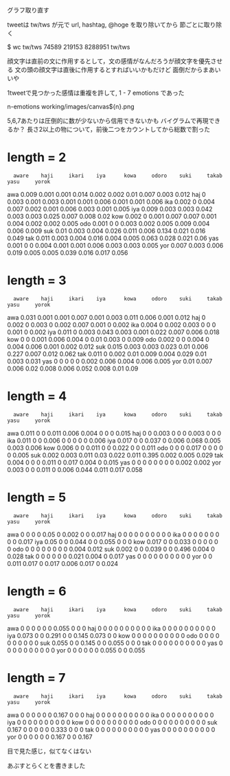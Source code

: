 グラフ取り直す

tweetは
tw/tws
が元で
url, hashtag, @hoge を取り除いてから
節ごとに取り除く

$ wc tw/tws
   74589  219153 8288951 tw/tws

顔文字は直前の文に作用するとして，文の感情がなんだろうが顔文字を優先させる
文の頭の顔文字は直後に作用するとすればいいかもだけど
面倒だからまあいいや

1tweetで見つかった感情は重複を許して, 1 - 7 emotions であった

n-emotions
working/images/canvas${n}.png

5,6,7あたりは圧倒的に数が少ないから信用できないかも
バイグラムで再現できるか？
長さ2以上の物について，前後二つをカウントしてから総数で割った

# length = 2
      aware    haji     ikari    iya      kowa     odoro    suki     takab    yasu     yorok
awa   0.009    0.001    0.001    0.014    0.002    0.002    0.01     0.007    0.003    0.012
haj   0        0.003    0.001    0.003    0.001    0.001    0.006    0.001    0.001    0.006
ika   0.002    0        0.004    0.007    0.002    0.001    0.006    0.003    0.001    0.005
iya   0.009    0.003    0.003    0.042    0.003    0.003    0.025    0.007    0.008    0.02
kow   0.002    0        0.001    0.007    0.007    0.001    0.004    0.002    0.002    0.005
odo   0.001    0        0        0.003    0.002    0.005    0.009    0.004    0.006    0.009
suk   0.01     0.003    0.004    0.026    0.011    0.006    0.134    0.021    0.016    0.049
tak   0.011    0.003    0.004    0.016    0.004    0.005    0.063    0.028    0.021    0.06
yas   0.001    0        0        0.004    0.001    0.001    0.006    0.003    0.003    0.005
yor   0.007    0.003    0.006    0.019    0.005    0.005    0.039    0.016    0.017    0.056

# length = 3
      aware    haji     ikari    iya      kowa     odoro    suki     takab    yasu     yorok
awa   0.031    0.001    0.001    0.007    0.001    0.003    0.011    0.006    0.001    0.012
haj   0        0.002    0        0.003    0        0.002    0.007    0.001    0        0.002
ika   0.004    0        0.002    0.003    0        0        0        0.001    0        0.002
iya   0.011    0        0.003    0.043    0.003    0.001    0.022    0.007    0.006    0.018
kow   0        0        0.001    0.006    0.004    0        0.01     0.003    0        0.009
odo   0.002    0        0        0.004    0        0.004    0.006    0.001    0.002    0.012
suk   0.015    0.003    0.003    0.023    0.01     0.006    0.227    0.007    0.012    0.062
tak   0.011    0        0.002    0.01     0.009    0.004    0.029    0.01     0.003    0.031
yas   0        0        0        0        0        0.002    0.006    0.004    0.006    0.005
yor   0.01     0.007    0.006    0.02     0.008    0.006    0.052    0.008    0.01     0.09

# length = 4
      aware    haji     ikari    iya      kowa     odoro    suki     takab    yasu     yorok
awa   0.011    0        0        0.011    0.006    0.004    0        0        0        0.015
haj   0        0        0.003    0        0        0        0.003    0        0        0
ika   0.011    0        0        0.006    0        0        0        0        0        0.006
iya   0.017    0        0        0.037    0        0.006    0.068    0.005    0.003    0.006
kow   0.006    0        0        0.011    0        0        0.022    0        0        0.011
odo   0        0        0        0.017    0        0        0        0        0        0.005
suk   0.002    0.003    0.011    0.03     0.022    0.011    0.395    0.002    0.005    0.029
tak   0.004    0        0        0        0.011    0        0.017    0.004    0        0.015
yas   0        0        0        0        0        0        0        0        0.002    0.002
yor   0.003    0        0        0.011    0        0.006    0.044    0.011    0.017    0.058

# length = 5
      aware    haji     ikari    iya      kowa     odoro    suki     takab    yasu     yorok
awa   0        0        0        0        0.05     0        0.002    0        0        0.017
haj   0        0        0        0        0        0        0        0        0        0
ika   0        0        0        0        0        0        0        0        0        0.017
iya   0.05     0        0        0.044    0        0        0.055    0        0        0
kow   0.017    0        0        0.033    0        0        0        0        0        0
odo   0        0        0        0        0        0        0        0        0.004    0.012
suk   0.002    0        0        0.039    0        0        0.496    0.004    0        0.028
tak   0        0        0        0        0        0        0.021    0.004    0        0.017
yas   0        0        0        0        0        0        0        0        0        0
yor   0        0        0.011    0.017    0        0.017    0.006    0.017    0        0.024

# length = 6
      aware    haji     ikari    iya      kowa     odoro    suki     takab    yasu     yorok
awa   0        0        0        0        0        0        0.055    0        0        0
haj   0        0        0        0        0        0        0        0        0        0
ika   0        0        0        0        0        0        0        0        0        0
iya   0.073    0        0        0.291    0        0        0.145    0.073    0        0
kow   0        0        0        0        0        0        0        0        0        0
odo   0        0        0        0        0        0        0        0        0        0
suk   0.055    0        0        0.145    0        0        0.055    0        0        0
tak   0        0        0        0        0        0        0        0        0        0
yas   0        0        0        0        0        0        0        0        0        0
yor   0        0        0        0        0        0        0.055    0        0        0.055

# length = 7
      aware    haji     ikari    iya      kowa     odoro    suki     takab    yasu     yorok
awa   0        0        0        0        0        0        0.167    0        0        0
haj   0        0        0        0        0        0        0        0        0        0
ika   0        0        0        0        0        0        0        0        0        0
iya   0        0        0        0        0        0        0        0        0        0
kow   0        0        0        0        0        0        0        0        0        0
odo   0        0        0        0        0        0        0        0        0        0
suk   0.167    0        0        0        0        0        0.333    0        0        0
tak   0        0        0        0        0        0        0        0        0        0
yas   0        0        0        0        0        0        0        0        0        0
yor   0        0        0        0        0        0        0.167    0        0        0.167


目で見た感じ，似てなくはない

あぶすとらくとを書きました
